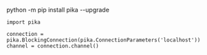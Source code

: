 python -m pip install pika --upgrade

```
import pika

connection = pika.BlockingConnection(pika.ConnectionParameters('localhost'))
channel = connection.channel()
```

